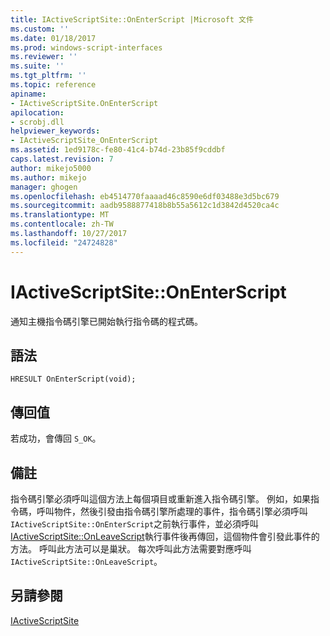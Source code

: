 ```yaml
---
title: IActiveScriptSite::OnEnterScript |Microsoft 文件
ms.custom: ''
ms.date: 01/18/2017
ms.prod: windows-script-interfaces
ms.reviewer: ''
ms.suite: ''
ms.tgt_pltfrm: ''
ms.topic: reference
apiname:
- IActiveScriptSite.OnEnterScript
apilocation:
- scrobj.dll
helpviewer_keywords:
- IActiveScriptSite_OnEnterScript
ms.assetid: 1ed9178c-fe80-41c4-b74d-23b85f9cddbf
caps.latest.revision: 7
author: mikejo5000
ms.author: mikejo
manager: ghogen
ms.openlocfilehash: eb4514770faaaad46c8590e6df03488e3d5bc679
ms.sourcegitcommit: aadb9588877418b8b55a5612c1d3842d4520ca4c
ms.translationtype: MT
ms.contentlocale: zh-TW
ms.lasthandoff: 10/27/2017
ms.locfileid: "24724828"
---
```

# <a name="iactivescriptsiteonenterscript"></a>IActiveScriptSite::OnEnterScript
通知主機指令碼引擎已開始執行指令碼的程式碼。  
  
## <a name="syntax"></a>語法  
  
```  
HRESULT OnEnterScript(void);  
```  
  
## <a name="return-value"></a>傳回值  
 若成功，會傳回 `S_OK`。  
  
## <a name="remarks"></a>備註  
 指令碼引擎必須呼叫這個方法上每個項目或重新進入指令碼引擎。 例如，如果指令碼，呼叫物件，然後引發由指令碼引擎所處理的事件，指令碼引擎必須呼叫`IActiveScriptSite::OnEnterScript`之前執行事件，並必須呼叫[IActiveScriptSite::OnLeaveScript](../../winscript/reference/iactivescriptsite-onleavescript.md)執行事件後再傳回，這個物件會引發此事件的方法。 呼叫此方法可以是巢狀。 每次呼叫此方法需要對應呼叫`IActiveScriptSite::OnLeaveScript`。  
  
## <a name="see-also"></a>另請參閱  
 [IActiveScriptSite](../../winscript/reference/iactivescriptsite.md)